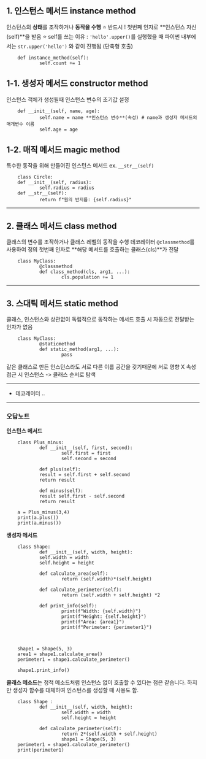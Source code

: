 ## 1. 인스턴스 메서드 instance method
인스턴스의 **상태**를 조작하거나 **동작을 수행**
⭐️ 반드시 ! 첫번째 인자로 **인스턴스 자신(self)**을 받음 ⭐️ 
self를 쓰는 이유 : `'hello'.upper()`를 실행했을 때 파이썬 내부에서는 `str.upper('hello')` 와 같이 진행됨 (단축형 호출)

        def instance_method(self):
                self.count += 1

## 1-1. 생성자 메서드 constructor method
인스턴스 객체가 생성될때 인스턴스 변수의 초기값 설정

        def __init__(self, name, age):
                self.name = name **인스턴스 변수**(속성) # name과 생성자 메서드의 매개변수 이름
                self.age = age

## 1-2. 매직 메서드 magic method
특수한 동작을 위해 만들어진 인스턴스 메서드 
ex. `__str__(self)`

        class Circle:
        def __init__(self, radius):
                self.radius = radius
        def __str__(self):
                return f"원의 반지름: {self.radius}"


---


## 2. 클래스 메서드 class method
클래스의 변수를 조작하거나 클래스 레벨의 동작을 수행
데코레이터 `@classmethod`를 사용하여 정의
첫번째 인자로 **해당 메서드를 호출하는 클래스(cls)**가 전달

        class MyClass:
                @classmethod
                def class_method(cls, arg1, ...):
                        cls.population += 1


---

## 3. 스대틱 메서드 static method
클래스, 인스턴스와 상관없이 독립적으로 동작하는 메서드
호출 시 자동으로 전달받는 인자가 없음

        class MyClass:
                @staticmethod
                def static_method(arg1, ...):
                        pass



같은 클래스로 만든 인스턴스라도 서로 다른 이름 공간을 갖기때문에 서로 영향 X
속성 접근 시 인스턴스 -> 클래스 순서로 탐색


---


+ 데코레이터 ..


---


### 오답노트
**인스턴스 메서드**

        class Plus_minus:
                def __init__(self, first, second):
                        self.first = first
                        self.second = second

                def plus(self):
                result = self.first + self.second
                return result

                def minus(self):
                result self.first - self.second
                return result

        a = Plus_minus(3,4)
        print(a.plus())
        print(a.minus())


**생성자 메서드**

        class Shape:
                def __init__(self, width, height):
                self.width = width
                self.height = height
    
                def calculate_area(self):
                        return (self.width)*(self.height)
    
                def calculate_perimeter(self):
                        return (self.width + self.height) *2
    
                def print_info(self):
                        print(f"Width: {self.width}")
                        print(f"Height: {self.height}")
                        print(f"Area: {area1}")
                        print(f"Perimeter: {perimeter1}")
        


        shape1 = Shape(5, 3)
        area1 = shape1.calculate_area()
        perimeter1 = shape1.calculate_perimeter()

        shape1.print_info()


**클래스 메소드**는 정적 메소드처럼 인스턴스 없이 호출할 수 있다는 점은 같습니다. 하지만 생성자 함수를 대체하여 인스턴스를 생성할 때 사용도 함. 

        class Shape :
                def __init__(self, width, height):
                        self.width = width
                        self.height = height

                def calculate_perimeter(self):
                        return 2*(self.width + self.height)
                        shape1 = Shape(5, 3)
        perimeter1 = shape1.calculate_perimeter()
        print(perimeter1)